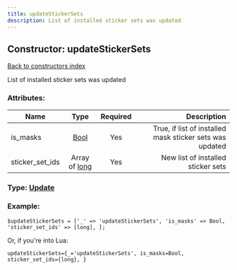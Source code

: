 ```yaml
---
title: updateStickerSets
description: List of installed sticker sets was updated
---
```

## Constructor: updateStickerSets  
[Back to constructors index](index.md)



List of installed sticker sets was updated

### Attributes:

| Name     |    Type       | Required | Description |
|----------|:-------------:|:--------:|------------:|
|is\_masks|[Bool](../types/Bool.md) | Yes|True, if list of installed mask sticker sets was updated|
|sticker\_set\_ids|Array of [long](../constructors/long.md) | Yes|New list of installed sticker sets|



### Type: [Update](../types/Update.md)


### Example:

```
$updateStickerSets = ['_' => 'updateStickerSets', 'is_masks' => Bool, 'sticker_set_ids' => [long], ];
```  

Or, if you're into Lua:  


```
updateStickerSets={_='updateStickerSets', is_masks=Bool, sticker_set_ids={long}, }

```


